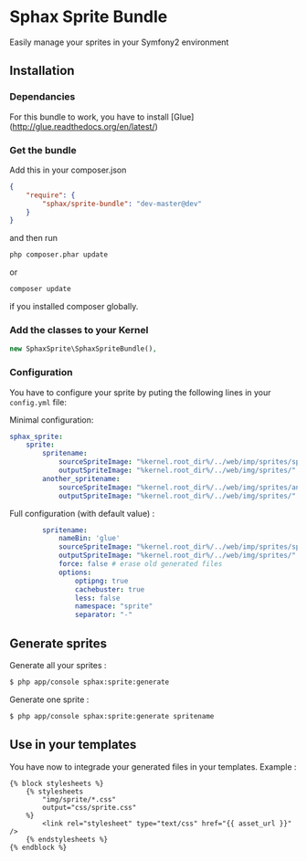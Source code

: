 Sphax Sprite Bundle
==================
Easily manage your sprites in your Symfony2 environment


## Installation
### Dependancies
For this bundle to work, you have to install [Glue] (http://glue.readthedocs.org/en/latest/)

### Get the bundle

Add this in your composer.json

```json
{
	"require": {
		"sphax/sprite-bundle": "dev-master@dev"
	}
}
```

and then run

```sh
php composer.phar update
```
or 
```sh
composer update
```
if you installed composer globally.

### Add the classes to your Kernel
```php
new SphaxSprite\SphaxSpriteBundle(),
```

### Configuration
You have to configure your sprite by puting the following lines in your ```config.yml``` file: 

Minimal configuration:
```yaml
sphax_sprite:
    sprite:
        spritename:
            sourceSpriteImage: "%kernel.root_dir%/../web/imp/sprites/spritename/"
            outputSpriteImage: "%kernel.root_dir%/../web/img/sprites/"
        another_spritename:
            sourceSpriteImage: "%kernel.root_dir%/../web/img/sprites/another/"
            outputSpriteImage: "%kernel.root_dir%/../web/img/sprites/"
```

Full configuration (with default value) :
```yaml
        spritename:
            nameBin: 'glue'
            sourceSpriteImage: "%kernel.root_dir%/../web/imp/sprites/spritename/"
            outputSpriteImage: "%kernel.root_dir%/../web/img/sprites/"
            force: false # erase old generated files
            options: 
                optipng: true
                cachebuster: true
                less: false
                namespace: "sprite" 
                separator: "-"
```

## Generate sprites
Generate all your sprites : 
```sh
$ php app/console sphax:sprite:generate
```

Generate one sprite : 
```sh
$ php app/console sphax:sprite:generate spritename
```

## Use in your templates
You have now to integrade your generated files in your templates.
Example : 
```twig
{% block stylesheets %}
    {% stylesheets
        "img/sprite/*.css"
        output="css/sprite.css"
    %}
        <link rel="stylesheet" type="text/css" href="{{ asset_url }}" />
    {% endstylesheets %}
{% endblock %}
```
